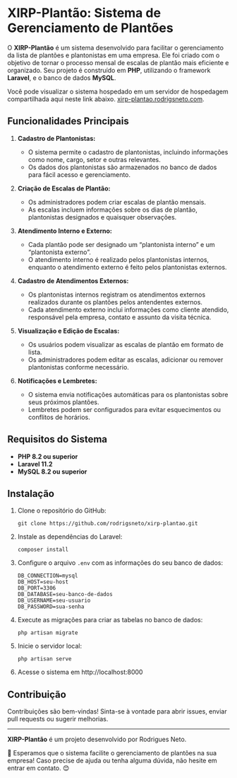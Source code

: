 # XIRP-Plantão: Sistema de Gerenciamento de Plantões

O  **XIRP-Plantão**  é um sistema desenvolvido para facilitar o gerenciamento da lista de plantões e plantonistas em uma empresa. Ele foi criado com o objetivo de tornar o processo mensal de escalas de plantão mais eficiente e organizado. Seu projeto é construído em  **PHP**, utilizando o framework  **Laravel**, e o banco de dados **MySQL**.

Você pode visualizar o sistema hospedado em um servidor de hospedagem compartilhada aqui neste link abaixo.
[xirp-plantao.rodrigsneto.com](https://xirp-plantao.rodrigsneto.com).

## Funcionalidades Principais

1.  **Cadastro de Plantonistas:**

    -   O sistema permite o cadastro de plantonistas, incluindo informações como nome, cargo, setor e outras relevantes.
    -   Os dados dos plantonistas são armazenados no banco de dados para fácil acesso e gerenciamento.
2.  **Criação de Escalas de Plantão:**
    
    -   Os administradores podem criar escalas de plantão mensais.
    -   As escalas incluem informações sobre os dias de plantão, plantonistas designados e quaisquer observações.
3.  **Atendimento Interno e Externo:**
    
    -   Cada plantão pode ser designado um “plantonista interno” e um “plantonista externo”.
    -   O atendimento interno é realizado pelos plantonistas internos, enquanto o atendimento externo é feito pelos plantonistas externos.
4.  **Cadastro de Atendimentos Externos:**
    
    -   Os plantonistas internos registram os atendimentos externos realizados durante os plantões pelos antendentes externos.
    -   Cada atendimento externo inclui informações como cliente atendido, responsável pela empresa, contato e assunto da visita técnica.
5.  **Visualização e Edição de Escalas:**
    
    -   Os usuários podem visualizar as escalas de plantão em formato de lista.
    -   Os administradores podem editar as escalas, adicionar ou remover plantonistas conforme necessário.
6.  **Notificações e Lembretes:**
    
    -   O sistema envia notificações automáticas para os plantonistas sobre seus próximos plantões.
    -   Lembretes podem ser configurados para evitar esquecimentos ou conflitos de horários.

## Requisitos do Sistema

-   **PHP 8.2 ou superior**
-   **Laravel 11.2**
-   **MySQL 8.2 ou superior**

## Instalação

1.  Clone o repositório do GitHub:
    
    ```
    git clone https://github.com/rodrigsneto/xirp-plantao.git
    
    ```
    
2.  Instale as dependências do Laravel:
    
    ```
    composer install
    
    ```
    
3.  Configure o arquivo  `.env`  com as informações do seu banco de dados:
    
    ```
    DB_CONNECTION=mysql
    DB_HOST=seu-host
    DB_PORT=3306
    DB_DATABASE=seu-banco-de-dados
    DB_USERNAME=seu-usuario
    DB_PASSWORD=sua-senha
    
    ```
    
4.  Execute as migrações para criar as tabelas no banco de dados:
    
    ```
    php artisan migrate
    
    ```
    
5.  Inicie o servidor local:
    
    ```
    php artisan serve
    
    ```
    
6.  Acesse o sistema em http://localhost:8000
    

## Contribuição

Contribuições são bem-vindas! Sinta-se à vontade para abrir issues, enviar pull requests ou sugerir melhorias.

----------

**XIRP-Plantão**  é um projeto desenvolvido por Rodrigues Neto.

🌱 Esperamos que o sistema facilite o gerenciamento de plantões na sua empresa! Caso precise de ajuda ou tenha alguma dúvida, não hesite em entrar em contato. 😊